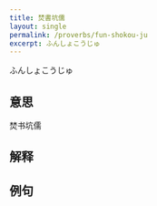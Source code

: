 ```yaml
---
title: 焚書坑儒
layout: single
permalink: /proverbs/fun-shokou-ju
excerpt: ふんしょこうじゅ
---
```


ふんしょこうじゅ

## 意思

焚书坑儒

## 解释

## 例句

